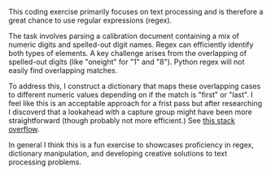 This coding exercise primarily focuses on text processing and is therefore a great chance to use regular expressions (regex).

The task involves parsing a calibration document containing a mix of numeric digits and spelled-out digit names. Regex can efficiently identify both types of elements. A key challenge arises from the overlapping of spelled-out digits (like "oneight" for "1" and "8"). Python regex will not easily find overlapping matches.

To address this, I construct a dictionary that maps these overlapping cases to different numeric values depending on if the match is "first" or "last". I feel like this is an acceptable approach for a frist pass but after researching I discoverd that a lookahead with a capture group might have been more straightforward (though probably not more efficient.) See [this stack overflow](https://stackoverflow.com/a/5616910).

In general I think this is a fun exercise to showcases proficiency in regex, dictionary manipulation, and developing creative solutions to text processing problems.